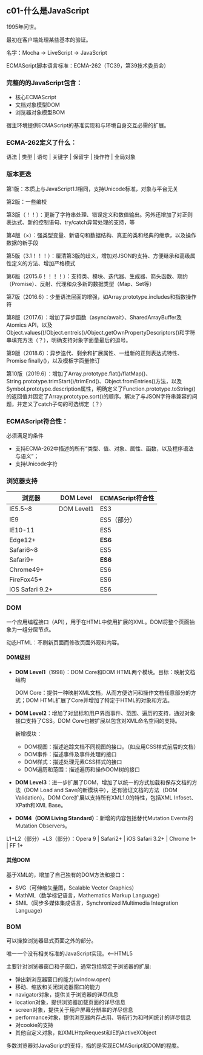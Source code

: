 ## c01-什么是JavaScript

1995年问世。

最初在客户端处理某些基本的验证。

名字：Mocha -> LiveScript -> JavaScript



ECMAScript脚本语言标准：ECMA-262（TC39，第39技术委员会）



### 完整的的JavaScript包含：

* 核心ECMAScript
* 文档对象模型DOM
* 浏览器对象模型BOM

宿主环境提供ECMAScript的基准实现和与环境自身交互必需的扩展。



### ECMA-262定义了什么：

语法 | 类型 | 语句 | 关键字 | 保留字 | 操作符 | 全局对象



### 版本更迭

第1版：本质上与JavaScript1.1相同，支持Unicode标准，对象与平台无关

第2版：一些编校

第3版（！！）：更新了字符串处理、错误定义和数值输出。另外还增加了对正则表达式、新的控制语句、try/catch异常处理的支持，等

第4版（×）：强类型变量、新语句和数据结构、真正的类和经典的继承，以及操作数据的新手段

第5版（3.1！！！）：厘清第3版的歧义，增加对JSON的支持、方便继承和高级属性定义的方法、增加严格模式

第6版（2015.6！！！！）：支持类、模块、迭代器、生成器、箭头函数、期约（Promise）、反射、代理和众多新的数据类型（Map、Set等）

第7版（2016.6）：少量语法层面的增强，如Array.prototype.includes和指数操作符

第8版（2017.6）：增加了异步函数（async/await）、SharedArrayBuffer及Atomics API，以及Object.values()/Object.entreis()/Object.getOwnPropertyDescriptors()和字符串填充方法（？），明确支持对象字面量最后的逗号。

第9版（2018.6）：异步迭代、剩余和扩展属性、一组新的正则表达式特性、Promise finally()，以及模板字面量修订

第10版（2019.6）：增加了Array.prototype.flat()/flatMap()、String.prototype.trimStart()/trimEnd()、Object.fromEntries()方法，以及Symbol.prototype.description属性，明确定义了Function.prototype.toString()的返回值并固定了Array.prototype.sort()的顺序。解决了与JSON字符串兼容的问题，并定义了catch子句的可选绑定（？）



### ECMAScript符合性：

必须满足的条件

* 支持ECMA-262中描述的所有“类型、值、对象、属性、函数，以及程序语法与语义”；
* 支持Unicode字符



### 浏览器支持

| 浏览器          | DOM Level  | ECMAScript符合性 |
| --------------- | ---------- | ---------------- |
| IE5.5~8         | DOM Level1 | ES3              |
| IE9             |            | ES5（部分）      |
| IE10-11         |            | ES5              |
| Edge12+         |            | **ES6**          |
| Safari6~8       |            | ES5              |
| Safari9+        |            | **ES6**          |
| Chrome49+       |            | ES6              |
| FireFox45+      |            | ES6              |
| iOS Safari 9.2+ |            | ES6              |



### DOM

一个应用编程接口（API），用于在HTML中使用扩展的XML。DOM将整个页面抽象为一组分层节点。

动态HTML：不刷新页面而修改页面外观和内容。

#### DOM级别

* **DOM Level1**（1998）：DOM Core和DOM HTML两个模块。目标：映射文档结构

  DOM Core：提供一种映射XML文档，从而方便访问和操作文档任意部分的方式；DOM HTML扩展了Core并增加了特定于HTML的对象和方法。

* **DOM Level2**：增加了对鼠标和用户界面事件、范围、遍历的支持，通过对象接口支持了CSS。DOM Core也被扩展以包含对XML命名空间的支持。

  新增模块：

  * DOM视图：描述追踪文档不同视图的接口。（如应用CSS样式前后的文档）
  * DOM事件：描述事件及事件处理的接口
  * DOM样式：描述处理元素CSS样式的接口
  * DOM遍历和范围：描述遍历和操作DOM树的接口

* **DOM Level3**：进一步扩展了DOM，增加了以统一的方式加载和保存文档的方法（DOM Load and Save的新模块中），还有验证文档的方法（DOM Validation）。DOM Core扩展以支持所有XML1.0的特性，包括XML Infoset、XPath和XML Base。

* **DOM4（DOM Living Standard）**：新增的内容包括替代Mutation Events的Mutation Observers。

L1+L2（部分）+L3（部分）：Opera 9 | Safari2+ | iOS Safari 3.2+ | Chrome 1+ | FF 1+



#### 其他DOM

基于XML的，增加了自己独有的DOM方法和接口：

* SVG（可伸缩矢量图，Scalable Vector Graphics）
* MathML（数学标记语言，Mathematics Markup Language）
* SMIL（同步多媒体集成语言，Synchronized Multimedia Integration Language）



### BOM

可以操控浏览器显式页面之外的部分。

唯一一个没有相关标准的JavaScript实现。<——HTML5

主要针对浏览器窗口和子窗口，通常包括特定于浏览器的扩展:

* 弹出新浏览器窗口的能力(window.open)
* 移动、缩放和关闭浏览器窗口的能力
* navigator对象，提供关于浏览器的详尽信息
* location对象，提供浏览器加载页面的详尽信息
* screen对象，提供关于用户屏幕分辨率的详尽信息
* performance对象，提供浏览器内存占用、导航行为和时间统计的详尽信息
* 对cookie的支持
* 其他自定义对象，如XMLHttpRequest和IE的ActiveXObject



多数浏览器对JavaScript的支持，指的是实现ECMAScript和DOM的程度。

